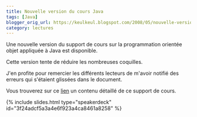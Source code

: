```yaml
---
title: Nouvelle version du cours Java
tags: [Java]
blogger_orig_url: https://keulkeul.blogspot.com/2008/05/nouvelle-version-du-cours-java.html
category: lectures
---
```


Une nouvelle version du support de cours sur la programmation orientée objet appliquée à Java est disponible.  
  
Cette version tente de réduire les nombreuses coquilles.  

J'en profite pour remercier les différents lecteurs de m'avoir notifié des erreurs qui s'étaient glissées dans le document.  

Vous trouverez sur ce [lien](/java/langage-java) un contenu détaillé de ce support de cours.

{% include slides.html type="speakerdeck" id="3f24adcf5a3a4e6f923a4ca8461a8258" %}